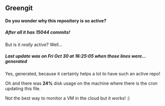 ## Greengit

#### Do you wonder why this repository is so active?

##### After all it has 15044 commits!

But is it *really* active? Well...

##### Last update was on Fri Oct 30 at 16:25:05 when those lines were... generated

Yes, generated, because it certainly helps a lot to have such an active repo!

Oh and there was **24%** disk usage on the machine
where there is the cron updating this file.

Not the best way to monitor a VM in the cloud but it works! :)
